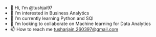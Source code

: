 - 👋 Hi, I’m @tushjai97
- 👀 I’m interested in Business Analytics
- 🌱 I’m currently learning Python and SQl
- 💞️ I’m looking to collaborate on Machine learning for Data Analytics
- 📫 How to reach me tusharjain.260397@gmail.com

<!---
tushjai97/tushjai97 is a ✨ special ✨ repository because its `README.md` (this file) appears on your GitHub profile.
You can click the Preview link to take a look at your changes.
--->
